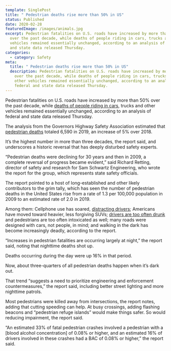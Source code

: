 ```yaml
---
template: SinglePost
title: " Pedestrian deaths rise more than 50% in US"
status: Published
date: 2020-02-28
featuredImage: /images/animals.jpg
excerpt: Pedestrian fatalities on U.S. roads have increased by more than 50%
  over the past decade, while deaths of people riding in cars, trucks and other
  vehicles remained essentially unchanged, according to an analysis of federal
  and state data released Thursday.
categories:
  - category: Safety
meta:
  title: " Pedestrian deaths rise more than 50% in US"
  description: Pedestrian fatalities on U.S. roads have increased by more than 50%
    over the past decade, while deaths of people riding in cars, trucks and
    other vehicles remained essentially unchanged, according to an analysis of
    federal and state data released Thursday.
---
```

<!--StartFragment-->

Pedestrian fatalities on U.S. roads have increased by more than 50% over the past decade, while [deaths of people riding in cars](https://www.austinaccidentlawyer.com/practice-areas/wrongful-death-attorney/), trucks and other vehicles remained essentially unchanged, according to an analysis of federal and state data released Thursday.

The analysis from the Governors Highway Safety Association estimated that [pedestrian deaths](https://www.austinaccidentlawyer.com/practice-areas/pedestrian-accident-lawyers/) totaled 6,590 in 2019, an increase of 5% over 2018.

It’s the highest number in more than three decades, the report said, and underscores a historic reversal that has deeply disturbed safety experts.

“Pedestrian deaths were declining for 30 years and then in 2009, a complete reversal of progress became evident,” said Richard Retting, director of safety and research for Sam Schwartz Engineering, who wrote the report for the group, which represents state safety officials.

The report pointed to a host of long-established and other likely contributors to the grim tally, which has seen the number of pedestrian deaths in the United States rise from a rate of 1.3 per 100,000 population in 2009 to an estimated rate of 2.0 in 2019.

Among them: Cellphone use has soared, [distracting drivers](https://www.austinaccidentlawyer.com/practice-areas/distracted-driver/); Americans have moved toward heavier, less forgiving SUVs; [drivers are too often drunk](https://www.austinaccidentlawyer.com/practice-areas/drunk-driving-accident-lawyer/) and pedestrians are too often intoxicated as well; many roads were designed with cars, not people, in mind; and walking in the dark has become increasingly deadly, according to the report.

“Increases in pedestrian fatalities are occurring largely at night,” the report said, noting that nighttime deaths shot up.

Deaths occurring during the day were up 16% in that period.

Now, about three-quarters of all pedestrian deaths happen when it’s dark out.

That trend “suggests a need to prioritize engineering and enforcement countermeasures,” the report said, including better street lighting and more nighttime patrols.

Most pedestrians were killed away from intersections, the report notes, adding that cutting speeding can help. At busy crossings, adding flashing beacons and “pedestrian refuge islands” would make things safer. So would reducing impairment, the report said.

“An estimated 33% of fatal pedestrian crashes involved a pedestrian with a \[blood alcohol concentration] of 0.08% or higher, and an estimated 16% of drivers involved in these crashes had a BAC of 0.08% or higher,” the report said.

<!--EndFragment-->